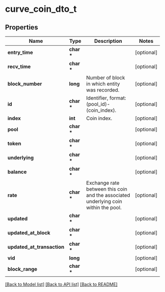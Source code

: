 # curve_coin_dto_t

## Properties
Name | Type | Description | Notes
------------ | ------------- | ------------- | -------------
**entry_time** | **char \*** |  | [optional] 
**recv_time** | **char \*** |  | [optional] 
**block_number** | **long** | Number of block in which entity was recorded. | [optional] 
**id** | **char \*** | Identifier, format: (pool_id)-(coin_index). | [optional] 
**index** | **int** | Coin index. | [optional] 
**pool** | **char \*** |  | [optional] 
**token** | **char \*** |  | [optional] 
**underlying** | **char \*** |  | [optional] 
**balance** | **char \*** |  | [optional] 
**rate** | **char \*** | Exchange rate between this coin and the associated underlying coin within the pool. | [optional] 
**updated** | **char \*** |  | [optional] 
**updated_at_block** | **char \*** |  | [optional] 
**updated_at_transaction** | **char \*** |  | [optional] 
**vid** | **long** |  | [optional] 
**block_range** | **char \*** |  | [optional] 

[[Back to Model list]](../README.md#documentation-for-models) [[Back to API list]](../README.md#documentation-for-api-endpoints) [[Back to README]](../README.md)


